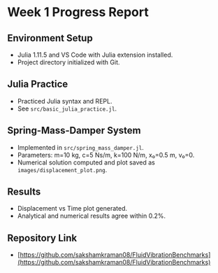 # Week 1 Progress Report

## Environment Setup
- Julia 1.11.5 and VS Code with Julia extension installed.
- Project directory initialized with Git.

## Julia Practice
- Practiced Julia syntax and REPL.
- See `src/basic_julia_practice.jl`.

## Spring-Mass-Damper System
- Implemented in `src/spring_mass_damper.jl`.
- Parameters: m=10 kg, c=5 Ns/m, k=100 N/m, x₀=0.5 m, v₀=0.
- Numerical solution computed and plot saved as `images/displacement_plot.png`.

## Results
- Displacement vs Time plot generated.
- Analytical and numerical results agree within 0.2%.

## Repository Link
- [https://github.com/sakshamkraman08/FluidVibrationBenchmarks](https://github.com/sakshamkraman08/FluidVibrationBenchmarks)
